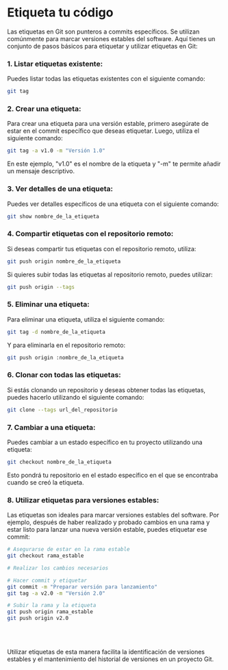#  Etiqueta tu código

Las etiquetas en Git son punteros a commits específicos. Se utilizan comúnmente para marcar versiones estables del software. Aquí tienes un conjunto de pasos básicos para etiquetar y utilizar etiquetas en Git:

### 1. **Listar etiquetas existente:**
Puedes listar todas las etiquetas existentes con el siguiente comando:

```bash
git tag
```

### 2. **Crear una etiqueta:**
Para crear una etiqueta para una versión estable, primero asegúrate de estar en el commit específico que deseas etiquetar. Luego, utiliza el siguiente comando:

```bash
git tag -a v1.0 -m "Versión 1.0"
```

En este ejemplo, "v1.0" es el nombre de la etiqueta y "-m" te permite añadir un mensaje descriptivo.

### 3. **Ver detalles de una etiqueta:**
Puedes ver detalles específicos de una etiqueta con el siguiente comando:

```bash
git show nombre_de_la_etiqueta
```

### 4. **Compartir etiquetas con el repositorio remoto:**
Si deseas compartir tus etiquetas con el repositorio remoto, utiliza:

```bash
git push origin nombre_de_la_etiqueta
```

Si quieres subir todas las etiquetas al repositorio remoto, puedes utilizar:

```bash
git push origin --tags
```

### 5. **Eliminar una etiqueta:**
Para eliminar una etiqueta, utiliza el siguiente comando:

```bash
git tag -d nombre_de_la_etiqueta
```

Y para eliminarla en el repositorio remoto:

```bash
git push origin :nombre_de_la_etiqueta
```

### 6. **Clonar con todas las etiquetas:**
Si estás clonando un repositorio y deseas obtener todas las etiquetas, puedes hacerlo utilizando el siguiente comando:

```bash
git clone --tags url_del_repositorio
```

### 7. **Cambiar a una etiqueta:**
Puedes cambiar a un estado específico en tu proyecto utilizando una etiqueta:

```bash
git checkout nombre_de_la_etiqueta
```

Esto pondrá tu repositorio en el estado específico en el que se encontraba cuando se creó la etiqueta.

### 8. **Utilizar etiquetas para versiones estables:**
Las etiquetas son ideales para marcar versiones estables del software. Por ejemplo, después de haber realizado y probado cambios en una rama y estar listo para lanzar una nueva versión estable, puedes etiquetar ese commit:

```bash
# Asegurarse de estar en la rama estable
git checkout rama_estable

# Realizar los cambios necesarios

# Hacer commit y etiquetar
git commit -m "Preparar versión para lanzamiento"
git tag -a v2.0 -m "Versión 2.0"

# Subir la rama y la etiqueta
git push origin rama_estable
git push origin v2.0
```

<br><br>

Utilizar etiquetas de esta manera facilita la identificación de versiones estables y el mantenimiento del historial de versiones en un proyecto Git.